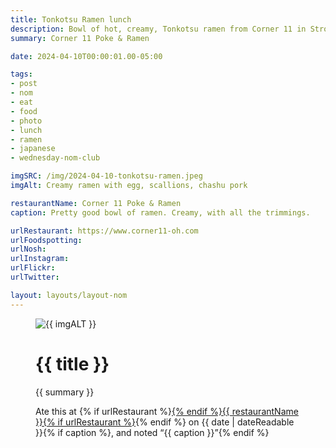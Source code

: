```yaml
---
title: Tonkotsu Ramen lunch
description: Bowl of hot, creamy, Tonkotsu ramen from Corner 11 in Strongsville
summary: Corner 11 Poke & Ramen

date: 2024-04-10T00:00:01.00-05:00

tags:
- post
- nom
- eat
- food
- photo
- lunch
- ramen
- japanese
- wednesday-nom-club

imgSRC: /img/2024-04-10-tonkotsu-ramen.jpeg
imgAlt: Creamy ramen with egg, scallions, chashu pork

restaurantName: Corner 11 Poke & Ramen
caption: Pretty good bowl of ramen. Creamy, with all the trimmings.

urlRestaurant: https://www.corner11-oh.com
urlFoodspotting:
urlNosh:
urlInstagram:
urlFlickr:
urlTwitter:

layout: layouts/layout-nom
---
```

<figure class="nom">
	<img class="u-photo img-border" src="{{ imgSRC }}" alt="{{ imgALT }}">
	<figcaption>
		<h1 class="title p-name">{{ title }}</h1>
		<p class="summary">{{ summary }}</p>
		<p>Ate this at {% if urlRestaurant %}<a href="{{urlRestaurant}}" title="">{% endif %}{{ restaurantName }}{% if urlRestaurant %}</a>{% endif %} on <time class="dt-published" datetime="{{ date | dateIso }}">{{ date | dateReadable }}</time>{% if caption %}, and noted <q class="caption">{{ caption }}</q>{% endif %}
	</figcaption>
</figure>